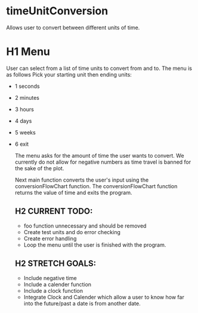 # timeUnitConversion
Allows user to convert between different units of time.

# H1 Menu
  User can select from a list of time units to convert from and to. The menu is as follows
Pick your starting unit then ending units: 
- 1 seconds
- 2 minutes
- 3 hours
- 4 days
- 5 weeks
- 6 exit
  
  The menu asks for the amount of time the user wants to convert.  We currently do not allow for negative numbers as time travel is banned for the sake of the plot.
  
  Next main function converts the user's input using the conversionFlowChart function.
  The conversionFlowChart function returns the value of time and exits the program.
  
  
  ## H2 CURRENT TODO:
  - foo function unnecessary and should be removed
  - Create test units and do error checking
  - Create error handling
  - Loop the menu until the user is finished with the program.
  
  ## H2 STRETCH GOALS:
  - Include negative time
  - Include a calender function
  - Include a clock function
  - Integrate Clock and Calender which allow a user to know how far into the future/past a date is from another date.
  
